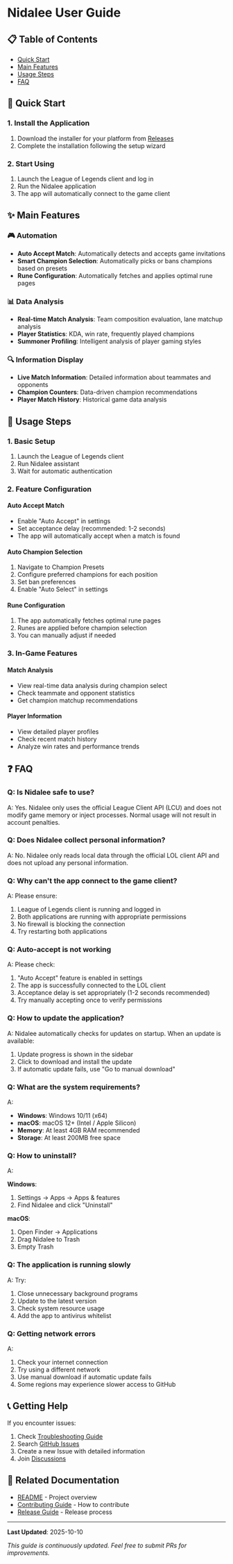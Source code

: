 # Nidalee User Guide

## 📋 Table of Contents

- [Quick Start](#quick-start)
- [Main Features](#main-features)
- [Usage Steps](#usage-steps)
- [FAQ](#faq)

## 🚀 Quick Start

### 1. Install the Application

1. Download the installer for your platform from [Releases](https://github.com/codeXcn/Nidalee/releases/latest)
2. Complete the installation following the setup wizard

### 2. Start Using

1. Launch the League of Legends client and log in
2. Run the Nidalee application
3. The app will automatically connect to the game client

## ✨ Main Features

### 🎮 Automation

- **Auto Accept Match**: Automatically detects and accepts game invitations
- **Smart Champion Selection**: Automatically picks or bans champions based on presets
- **Rune Configuration**: Automatically fetches and applies optimal rune pages

### 📊 Data Analysis

- **Real-time Match Analysis**: Team composition evaluation, lane matchup analysis
- **Player Statistics**: KDA, win rate, frequently played champions
- **Summoner Profiling**: Intelligent analysis of player gaming styles

### 🔍 Information Display

- **Live Match Information**: Detailed information about teammates and opponents
- **Champion Counters**: Data-driven champion recommendations
- **Player Match History**: Historical game data analysis

## 📝 Usage Steps

### 1. Basic Setup

1. Launch the League of Legends client
2. Run Nidalee assistant
3. Wait for automatic authentication

### 2. Feature Configuration

#### Auto Accept Match

- Enable "Auto Accept" in settings
- Set acceptance delay (recommended: 1-2 seconds)
- The app will automatically accept when a match is found

#### Auto Champion Selection

1. Navigate to Champion Presets
2. Configure preferred champions for each position
3. Set ban preferences
4. Enable "Auto Select" in settings

#### Rune Configuration

1. The app automatically fetches optimal rune pages
2. Runes are applied before champion selection
3. You can manually adjust if needed

### 3. In-Game Features

#### Match Analysis

- View real-time data analysis during champion select
- Check teammate and opponent statistics
- Get champion matchup recommendations

#### Player Information

- View detailed player profiles
- Check recent match history
- Analyze win rates and performance trends

## ❓ FAQ

### Q: Is Nidalee safe to use?

A: Yes. Nidalee only uses the official League Client API (LCU) and does not modify game memory or inject processes. Normal usage will not result in account penalties.

### Q: Does Nidalee collect personal information?

A: No. Nidalee only reads local data through the official LOL client API and does not upload any personal information.

### Q: Why can't the app connect to the game client?

A: Please ensure:

1. League of Legends client is running and logged in
2. Both applications are running with appropriate permissions
3. No firewall is blocking the connection
4. Try restarting both applications

### Q: Auto-accept is not working

A: Please check:

1. "Auto Accept" feature is enabled in settings
2. The app is successfully connected to the LOL client
3. Acceptance delay is set appropriately (1-2 seconds recommended)
4. Try manually accepting once to verify permissions

### Q: How to update the application?

A: Nidalee automatically checks for updates on startup. When an update is available:

1. Update progress is shown in the sidebar
2. Click to download and install the update
3. If automatic update fails, use "Go to manual download"

### Q: What are the system requirements?

A:

- **Windows**: Windows 10/11 (x64)
- **macOS**: macOS 12+ (Intel / Apple Silicon)
- **Memory**: At least 4GB RAM recommended
- **Storage**: At least 200MB free space

### Q: How to uninstall?

A:

**Windows**:

1. Settings → Apps → Apps & features
2. Find Nidalee and click "Uninstall"

**macOS**:

1. Open Finder → Applications
2. Drag Nidalee to Trash
3. Empty Trash

### Q: The application is running slowly

A: Try:

1. Close unnecessary background programs
2. Update to the latest version
3. Check system resource usage
4. Add the app to antivirus whitelist

### Q: Getting network errors

A:

1. Check your internet connection
2. Try using a different network
3. Use manual download if automatic update fails
4. Some regions may experience slower access to GitHub

## 📞 Getting Help

If you encounter issues:

1. Check [Troubleshooting Guide](./troubleshooting.md)
2. Search [GitHub Issues](https://github.com/codeXcn/Nidalee/issues)
3. Create a new Issue with detailed information
4. Join [Discussions](https://github.com/codeXcn/Nidalee/discussions)

## 🔗 Related Documentation

- [README](../README.md) - Project overview
- [Contributing Guide](./contributing.md) - How to contribute
- [Release Guide](./release.md) - Release process

---

**Last Updated**: 2025-10-10

_This guide is continuously updated. Feel free to submit PRs for improvements._
